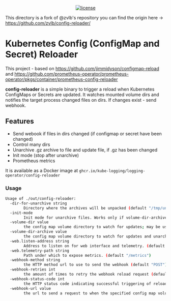 <p align="center">
  <a href="https://github.com/vlzemtsov/config-reloader/">
    <img src="https://img.shields.io/badge/license-Apache%20v2-green.svg" alt="license">
  </a>
</p>

This directory is a fork of @zvlb's repository you can find the origin here -> <https://github.com/zvlb/config-reloader/>

# Kubernetes Config (ConfigMap and Secret) Reloader

This project - based on <https://github.com/jimmidyson/configmap-reload> and <https://github.com/prometheus-operator/prometheus-operator/pkgs/container/prometheus-config-reloader>

**config-reloader** is a simple binary to trigger a reload when Kubernetes ConfigMaps or Secrets are updated.
It watches mounted volume dirs and notifies the target process changed files on dirs.
If changes exist - send webhook.

## Features

- Send webook if files in dirs changed (if configmap or secret have been changed)
- Control many dirs
- Unarchive .gz archive to file and update file, if .gz has been changed
- Init mode (stop after unarchive)
- Prometheus metrics

It is available as a Docker image at `ghcr.io/kube-logging/logging-operator/config-reloader`

### Usage

```sh
Usage of ./out/config-reloader:
  -dir-for-unarchive string
        Directory where the archives will be unpacked (default "/tmp/unarchive")
  -init-mode
        Init mode for unarchive files. Works only if volume-dir-archive exist. Default - false
  -volume-dir value
        the config map volume directory to watch for updates; may be used multiple times
  -volume-dir-archive value
        the config map volume directory to watch for updates and unarchiving; may be used multiple times
  -web.listen-address string
        Address to listen on for web interface and telemetry. (default ":9533")
  -web.telemetry-path string
        Path under which to expose metrics. (default "/metrics")
  -webhook-method string
        the HTTP method url to use to send the webhook (default "POST")
  -webhook-retries int
        the amount of times to retry the webhook reload request (default 1)
  -webhook-status-code int
        the HTTP status code indicating successful triggering of reload (default 200)
  -webhook-url value
        the url to send a request to when the specified config map volume directory has been updated
```
